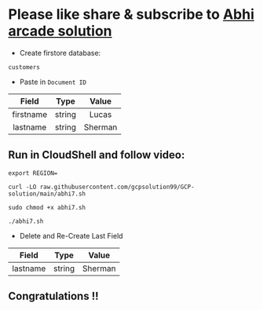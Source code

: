 # Please like share & subscribe to [Abhi arcade solution](http://www.youtube.com/@Abhi_Arcade_Solution)

* Create firstore database:
```
customers
```

* Paste in `Document ID`

|   Field   |  Type  |  Value  |
|   :---:   | :----: | :----:  |
| firstname | string | Lucas   |
| lastname  | string | Sherman |

## Run in CloudShell and follow video:

```
export REGION=
```

```
curl -LO raw.githubusercontent.com/gcpsolution99/GCP-solution/main/abhi7.sh

sudo chmod +x abhi7.sh

./abhi7.sh
```

* Delete and Re-Create Last Field

|   Field   |  Type  |  Value  |
|   :---:   | :----: | :----:  |
| lastname  | string | Sherman |


## Congratulations !!
